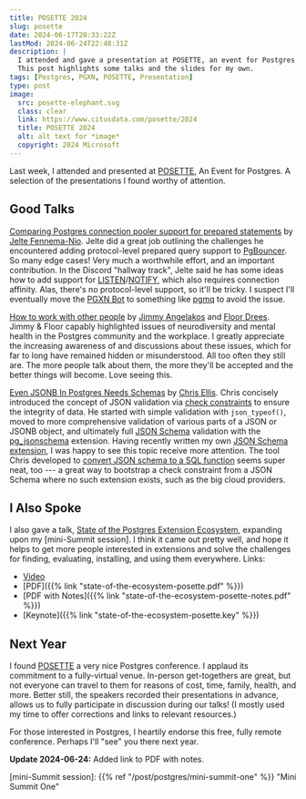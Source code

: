```yaml
---
title: POSETTE 2024
slug: posette
date: 2024-06-17T20:33:22Z
lastMod: 2024-06-24T22:48:31Z
description: |
  I attended and gave a presentation at POSETTE, an event for Postgres.
  This post highlights some talks and the slides for my own.
tags: [Postgres, PGXN, POSETTE, Presentation]
type: post
image:
  src: posette-elephant.svg
  class: clear
  link: https://www.citusdata.com/posette/2024
  title: POSETTE 2024
  alt: alt text for *image*
  copyright: 2024 Microsoft
---
```


Last week, I attended and presented at [POSETTE], An Event for Postgres. A
selection of the presentations I found worthy of attention.

Good Talks
----------

[Comparing Postgres connection pooler support for prepared statements] by
[Jelte Fennema-Nio]. Jelte did a great job outlining the challenges he
encountered adding protocol-level prepared query support to [PgBouncer]. So
many edge cases! Very much a worthwhile effort, and an important contribution.
In the Discord "hallway track", Jelte said he has some ideas how to add
support for [LISTEN]/[NOTIFY], which also requires connection affinity. Alas,
there's no protocol-level support, so it'll be tricky. I suspect I'll
eventually move the [PGXN Bot] to something like [pgmq] to avoid the issue.

[How to work with other people] by [Jimmy Angelakos] and [Floor Drees]. Jimmy
& Floor capably highlighted issues of neurodiversity and mental health in the
Postgres community and the workplace. I greatly appreciate the increasing
awareness of and discussions about these issues, which for far to long have
remained hidden or misunderstood. All too often they still are. The more
people talk about them, the more they'll be accepted and the better things
will become. Love seeing this.

[Even JSONB In Postgres Needs Schemas] by [Chris Ellis]. Chris concisely
introduced the concept of JSON validation via [check constraints] to ensure
the integrity of data. He started with simple validation with `json_typeof()`,
moved to more comprehensive validation of various parts of a JSON or JSONB
object, and ultimately full [JSON Schema] validation with the [pg_jsonschema]
extension. Having recently written my own [JSON Schema extension], I was happy
to see this topic receive more attention. The tool Chris developed to [convert
JSON schema to a SQL function][gen] seems super neat, too --- a great way to
bootstrap a check constraint from a JSON Schema where no such extension
exists, such as the big cloud providers.

I Also Spoke
------------

I also gave a talk, [State of the Postgres Extension Ecosystem], expanding
upon my [mini-Summit session]. I think it came out pretty well, and hope it
helps to get more people interested in extensions and solve the challenges for
finding, evaluating, installing, and using them everywhere. Links:

*   [Video](https://www.youtube.com/watch?v=-6thIB2jw6w)
*   [PDF]({{% link "state-of-the-ecosystem-posette.pdf" %}})
*   [PDF with Notes]({{% link "state-of-the-ecosystem-posette-notes.pdf" %}})
*   [Keynote]({{% link "state-of-the-ecosystem-posette.key" %}})

Next Year
---------

I found [POSETTE] a very nice Postgres conference. I applaud its commitment to
a fully-virtual venue. In-person get-togethers are great, but not everyone can
travel to them for reasons of cost, time, family, health, and more. Better
still, the speakers recorded their presentations in advance, allows us to
fully participate in discussion during our talks! (I mostly used my time to
offer corrections and links to relevant resources.)

For those interested in Postgres, I heartily endorse this free, fully remote
conference. Perhaps I'll "see" you there next year.

**Update 2024-06-24:** Added link to PDF with notes.

  [POSETTE]: https://www.citusdata.com/posette/2024
    "POSETTE: An Event for Postgres 2024"
  [Comparing Postgres connection pooler support for prepared statements]: https://www.youtube.com/watch?v=O3gLgN517JA
  [Jelte Fennema-Nio]: https://www.citusdata.com/posette/speakers/jelte-fennema-nio/
  [PgBouncer]: https://www.pgbouncer.org "Lightweight connection pooler for PostgreSQL"
  [LISTEN]: https://www.postgresql.org/docs/current/sql-listen.html
    "Postgres Docs: LISTEN"
  [NOTIFY]: https://www.postgresql.org/docs/current/sql-notify.html
    "Postgres Docs: NOTIFY"
  [PGXN Bot]: https://botsin.space/@pgxn
  [pgmq]: https://pgxn.org/dist/pgmq/
    "A lightweight message queue like AWS SQS or RSMQ, but on Postgres"
  [How to work with other people]: https://www.youtube.com/watch?v=Z77AjEitFMA
  [Jimmy Angelakos]: https://www.citusdata.com/posette/speakers/jimmy-angelakos/
  [Floor Drees]: https://www.citusdata.com/posette/speakers/floor-drees/
  [Even JSONB In Postgres Needs Schemas]: https://www.youtube.com/watch?v=F6X60ln2VNc
  [Chris Ellis]: https://www.citusdata.com/posette/speakers/chris-ellis/
  [check constraints]: https://www.postgresql.org/docs/current/ddl-constraints.html
    "Postgres Docs: Constraints"
  [JSON Schema]: https://json-schema.org
  [pg_jsonschema]: https://github.com/supabase/pg_jsonschema
    "PostgreSQL extension providing JSON Schema validation"
  [JSON Schema extension]: https://pgxn.org/dist/jsonschema/
    "PGXN: jsonschema --- JSON Schema validation functions for PostgreSQL"
  [gen]: https://nexteam.co.uk/pg-jsonschema-gen/v1/index.html
    "PostgreSQL JSON Validation Function Generator"
  [State of the Postgres Extension Ecosystem]: https://www.youtube.com/watch?v=-6thIB2jw6w
  [mini-Summit session]: {{% ref "/post/postgres/mini-summit-one" %}} "Mini Summit One"
